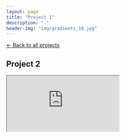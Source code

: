 ```yaml
---
layout: page
title: "Project 1"
description: "-"
header-img: "img/gradients_10.jpg"
---
```


[← Back to all projects](https://laisdallemulle.github.io/projects/)

<h2>Project 2</h2>


<div class="container">
    <div class="row">
      <div class="col">
        <div class="embed-responsive embed-responsive-16by9">
          <iframe class="embed-responsive-item" src="https://www.youtube.com/embed/VIDEO_ID"></iframe>
        </div>
      </div>
    </div>
</div>